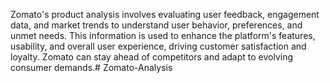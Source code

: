 Zomato's product analysis involves evaluating user feedback, engagement data, and market trends to understand user behavior, preferences, and unmet needs. This information is used to enhance the platform's features, usability, and overall user experience, driving customer satisfaction and loyalty. Zomato can stay ahead of competitors and adapt to evolving consumer demands.# Zomato-Analysis
